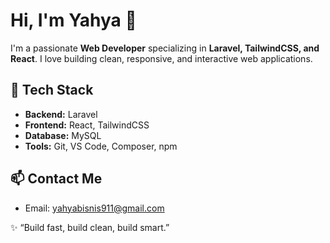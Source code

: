 # Hi, I'm Yahya 👋

I'm a passionate **Web Developer** specializing in **Laravel, TailwindCSS, and React**. I love building clean, responsive, and interactive web applications.

## 🔧 Tech Stack
- **Backend:** Laravel
- **Frontend:** React, TailwindCSS
- **Database:** MySQL
- **Tools:** Git, VS Code, Composer, npm

## 📫 Contact Me
- Email: yahyabisnis911@gmail.com

✨ “Build fast, build clean, build smart.”
